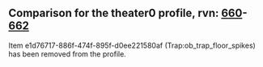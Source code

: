 ## Comparison for the theater0 profile, rvn: [660](https://github.com/PRO100KatYT/FortniteProfileRevisions/tree/main/profiles/theater0/660%20theater0.json)-[662](https://github.com/PRO100KatYT/FortniteProfileRevisions/tree/main/profiles/theater0/662%20theater0.json)

Item e1d76717-886f-474f-895f-d0ee221580af (Trap:ob_trap_floor_spikes) has been removed from the profile.
<br><br>

